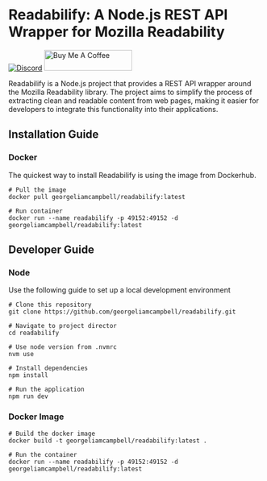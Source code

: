 # Readabilify: A Node.js REST API Wrapper for Mozilla Readability

[![Discord](https://dcbadge.limes.pink/api/server/https://discord.gg/ZGpV9bDwHk)](https://discord.gg/ZGpV9bDwHk)
<a href="https://www.buymeacoffee.com/georgeliamcampbell" target="_blank">
    <img src="https://cdn.buymeacoffee.com/buttons/default-orange.png" alt="Buy Me A Coffee" height="41" width="174">
</a>


Readabilify is a Node.js project that provides a REST API wrapper around the Mozilla Readability library. The project aims to simplify the process of extracting clean and readable content from web pages, making it easier for developers to integrate this functionality into their applications.

## Installation Guide

### Docker

The quickest way to install Readabilify is using the image from Dockerhub.

```
# Pull the image
docker pull georgeliamcampbell/readabilify:latest

# Run container
docker run --name readabilify -p 49152:49152 -d georgeliamcampbell/readabilify:latest
```

## Developer Guide

### Node

Use the following guide to set up a local development environment

```
# Clone this repository
git clone https://github.com/georgeliamcampbell/readabilify.git

# Navigate to project director
cd readabilify

# Use node version from .nvmrc
nvm use

# Install dependencies
npm install

# Run the application
npm run dev
```

### Docker Image

```
# Build the docker image
docker build -t georgeliamcampbell/readabilify:latest .

# Run the container
docker run --name readabilify -p 49152:49152 -d georgeliamcampbell/readabilify:latest
```